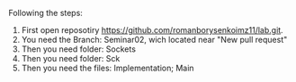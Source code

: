Following the steps:

1. First open reposotiry https://github.com/romanborysenkoimz11/lab.git.
2. You need the Branch: Seminar02, wich located near "New pull request" 
3. Then you need folder: Sockets 
4. Then you need folder: Sck
5. Then you need the files: Implementation; Main
